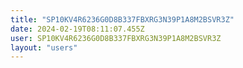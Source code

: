 ```yaml
---
title: "SP10KV4R6236G0D8B337FBXRG3N39P1A8M2BSVR3Z"
date: 2024-02-19T08:11:07.455Z
user: SP10KV4R6236G0D8B337FBXRG3N39P1A8M2BSVR3Z
layout: "users"
---
```

    